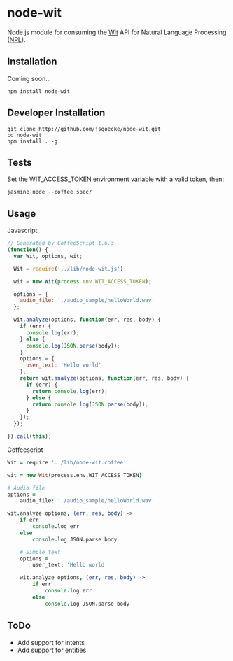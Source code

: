 # node-wit

Node.js module for consuming the [Wit](http://wit.ai) API for Natural Language Processing ([NPL](http://en.wikipedia.org/wiki/Natural_language_processing)).

## Installation

Coming soon...

	npm install node-wit

## Developer Installation

	git clone http://github.com/jsgoecke/node-wit.git
	cd node-wit
	npm install . -g

## Tests

Set the WIT_ACCESS_TOKEN environment variable with a valid token, then:

	jasmine-node --coffee spec/

## Usage

Javascript
```javascript
// Generated by CoffeeScript 1.6.3
(function() {
  var Wit, options, wit;

  Wit = require('../lib/node-wit.js');

  wit = new Wit(process.env.WIT_ACCESS_TOKEN);

  options = {
    audio_file: './audio_sample/helloWorld.wav'
  };

  wit.analyze(options, function(err, res, body) {
    if (err) {
      console.log(err);
    } else {
      console.log(JSON.parse(body));
    }
    options = {
      user_text: 'Hello world'
    };
    return wit.analyze(options, function(err, res, body) {
      if (err) {
        return console.log(err);
      } else {
        return console.log(JSON.parse(body));
      }
    });
  });

}).call(this);
```

Coffeescript
```coffeescript
Wit = require '../lib/node-wit.coffee'

wit = new Wit(process.env.WIT_ACCESS_TOKEN)

# Audio file
options =
	audio_file: './audio_sample/helloWorld.wav'

wit.analyze options, (err, res, body) ->
	if err
		console.log err
	else
		console.log JSON.parse body

	# Simple text
	options = 
		user_text: 'Hello world'

	wit.analyze options, (err, res, body) ->
		if err
			console.log err
		else
			console.log JSON.parse body
```

## ToDo

  * Add support for intents
  * Add support for entities